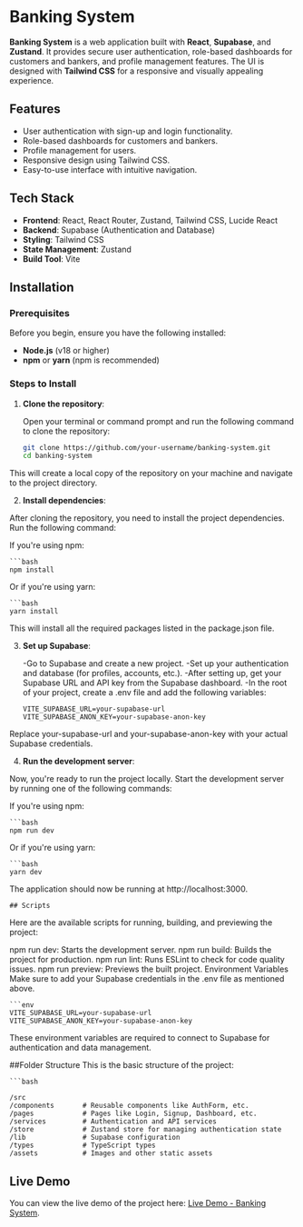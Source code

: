 # Banking System

**Banking System** is a web application built with **React**, **Supabase**, and **Zustand**. It provides secure user authentication, role-based dashboards for customers and bankers, and profile management features. The UI is designed with **Tailwind CSS** for a responsive and visually appealing experience.

## Features
- User authentication with sign-up and login functionality.
- Role-based dashboards for customers and bankers.
- Profile management for users.
- Responsive design using Tailwind CSS.
- Easy-to-use interface with intuitive navigation.

## Tech Stack
- **Frontend**: React, React Router, Zustand, Tailwind CSS, Lucide React
- **Backend**: Supabase (Authentication and Database)
- **Styling**: Tailwind CSS
- **State Management**: Zustand
- **Build Tool**: Vite

## Installation

### Prerequisites
Before you begin, ensure you have the following installed:
- **Node.js** (v18 or higher)
- **npm** or **yarn** (npm is recommended)

### Steps to Install

1. **Clone the repository**:

   Open your terminal or command prompt and run the following command to clone the repository:

   ```bash
   git clone https://github.com/your-username/banking-system.git
   cd banking-system
This will create a local copy of the repository on your machine and navigate to the project directory.

2. **Install dependencies**:

After cloning the repository, you need to install the project dependencies. Run the following command:

If you're using npm:

    ```bash
    npm install

Or if you're using yarn:

    ```bash
    yarn install

This will install all the required packages listed in the package.json file.

3. **Set up Supabase**:

    -Go to Supabase and create a new project.
    -Set up your authentication and database (for profiles, accounts, etc.).
    -After setting up, get your Supabase URL and API key from the Supabase dashboard.
    -In the root of your project, create a .env file and add the following variables:

    ```env
    VITE_SUPABASE_URL=your-supabase-url
    VITE_SUPABASE_ANON_KEY=your-supabase-anon-key

Replace your-supabase-url and your-supabase-anon-key with your actual Supabase credentials.

4. **Run the development server**:

Now, you're ready to run the project locally. Start the development server by running one of the following commands:

If you're using npm:

    ```bash
    npm run dev

Or if you're using yarn:

    ```bash
    yarn dev

The application should now be running at http://localhost:3000.

    ## Scripts
Here are the available scripts for running, building, and previewing the project:

npm run dev: Starts the development server.
npm run build: Builds the project for production.
npm run lint: Runs ESLint to check for code quality issues.
npm run preview: Previews the built project.
Environment Variables
Make sure to add your Supabase credentials in the .env file as mentioned above.

    ```env
    VITE_SUPABASE_URL=your-supabase-url
    VITE_SUPABASE_ANON_KEY=your-supabase-anon-key
These environment variables are required to connect to Supabase for authentication and data management.

##Folder Structure
This is the basic structure of the project:

    ```bash

    /src
    /components       # Reusable components like AuthForm, etc.
    /pages            # Pages like Login, Signup, Dashboard, etc.
    /services         # Authentication and API services
    /store            # Zustand store for managing authentication state
    /lib              # Supabase configuration
    /types            # TypeScript types
    /assets           # Images and other static assets


## Live Demo

You can view the live demo of the project here: [Live Demo - Banking System](https://banksystem-81661.web.app/login).
